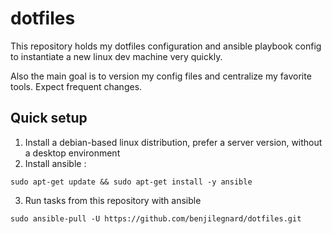 # dotfiles

This repository holds my dotfiles configuration and ansible playbook config to instantiate a new linux dev machine very quickly.

Also the main goal is to version my config files and centralize my favorite tools. Expect frequent changes.

## Quick setup

1. Install a debian-based linux distribution, prefer a server version, without a desktop environment
2. Install ansible : 
```
sudo apt-get update && sudo apt-get install -y ansible
```
3. Run tasks from this repository with ansible
```
sudo ansible-pull -U https://github.com/benjilegnard/dotfiles.git
```

